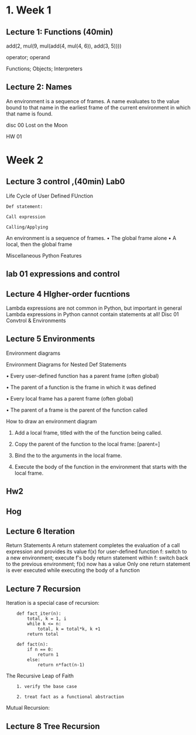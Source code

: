 # 1. Week 1 

## Lecture 1: Functions (40min)

add(2, mul(9, mul(add(4, mul(4, 6)), add(3, 5))))

operator; operand

Functions; Objects; Interpreters

## Lecture 2: Names

An environment is a sequence of frames.
A name evaluates to the value bound to that name in the earliest frame of the current environment in which that name is found.

disc 00 Lost on the Moon

HW 01

# Week 2 

## Lecture 3 control ,(40min) Lab0

Life Cycle of User Defined FUnction

    Def statement:

    Call expression

    Calling/Applying

An environment is a sequence of frames.
• The global frame alone
• A local, then the global frame

Miscellaneous Python Features

## lab 01 expressions and control

## Lecture 4 HIgher-order fucntions

Lambda expressions are not common in Python, but important in general
Lambda expressions in Python cannot contain statements at all!
Disc 01 Convtrol & Environments


## Lecture 5 Environments

Environment diagrams

Environment Diagrams for Nested Def Statements

• Every user-defined function has a parent frame (often global)

• The parent of a function is the frame in which it was defined

• Every local frame has a parent frame (often global)

• The parent of a frame is the parent of the function called

How to draw an environment diagram

1. Add a local frame, titled with the <name> of the function being called.
    
2. Copy the parent of the function to the local frame: [parent=<label>]
    
3. Bind the <formal parameters> to the arguments in the local frame.
    
4. Execute the body of the function in the environment that starts with the local frame.


## Hw2

## Hog

## Lecture 6 Iteration

Return Statements
A return statement completes the evaluation of a call expression and provides its value
f(x) for user-defined function f: switch to a new environment; execute f's body
return statement within f: switch back to the previous environment; f(x) now has a value
Only one return statement is ever executed while executing the body of a function


## Lecture 7 Recursion

Iteration is a special case of recursion:

        def fact_iter(n):
            total, k = 1, i
            while k <= n:
                total, k = total*k, k +1
            return total
            
        def fact(n):
            if n == 0:
                return 1
            else:
                return n*fact(n-1)


The Recursive Leap of Faith

        1. verify the base case
        
        2. treat fact as a functional abstraction
        
 Mutual Recursion:
 

## Lecture 8 Tree Recursion
